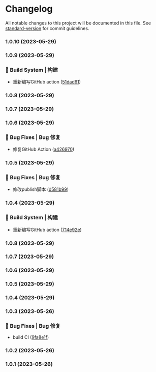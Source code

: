 # Changelog

All notable changes to this project will be documented in this file. See [standard-version](https://github.com/conventional-changelog/standard-version) for commit guidelines.

### 1.0.10 (2023-05-29)

### 1.0.9 (2023-05-29)


### 👷‍ Build System | 构建

* 重新编写GitHub action ([51dad61](https://github.com/UzumakiHan/vue-pithy-calendar-rebuild/commit/51dad61b28c4595b7fe35fa1a7f1b1adaeb20a26))

### 1.0.8 (2023-05-29)

### 1.0.7 (2023-05-29)

### 1.0.6 (2023-05-29)


### 🐛 Bug Fixes | Bug 修复

* 修复GitHub Action ([a426970](https://github.com/UzumakiHan/vue-pithy-calendar-rebuild/commit/a42697099f2bbe1096c5cbed17536f760d9c2234))

### 1.0.5 (2023-05-29)


### 🐛 Bug Fixes | Bug 修复

* 修改publish脚本 ([d581b99](https://github.com/UzumakiHan/vue-pithy-calendar-rebuild/commit/d581b99a2f994653fe4c2346c9ef9f0d32312a22))

### 1.0.4 (2023-05-29)


### 👷‍ Build System | 构建

* 重新编写GitHub action ([714e92e](https://github.com/UzumakiHan/vue-pithy-calendar-rebuild/commit/714e92ebea7e27ba677c738fabf8dafcb54d1352))

### 1.0.8 (2023-05-29)

### 1.0.7 (2023-05-29)

### 1.0.6 (2023-05-29)

### 1.0.5 (2023-05-29)

### 1.0.4 (2023-05-29)

### 1.0.3 (2023-05-26)


### 🐛 Bug Fixes | Bug 修复

* build CI ([9fa8e1f](https://github.com/UzumakiHan/vue-pithy-calendar-rebuild/commit/9fa8e1f459fa1a0af7239b3c680aa46c30e4b655))

### 1.0.2 (2023-05-26)

### 1.0.1 (2023-05-26)
